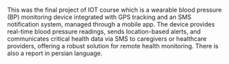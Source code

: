This was the final project of IOT course which is a wearable blood pressure (BP) monitoring device integrated with GPS tracking and an SMS notification system, managed through a mobile app. 
The device provides real-time blood pressure readings, sends location-based alerts, and communicates critical health data via SMS to caregivers or healthcare providers, offering a robust solution for remote health monitoring.
There is also a report in persian language.

